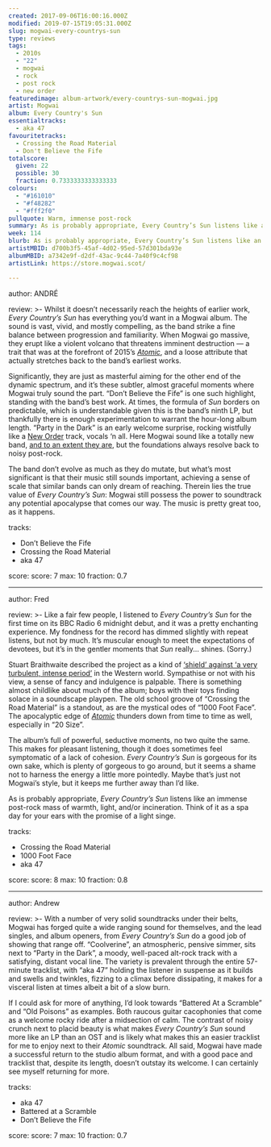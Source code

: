 ```yaml
---
created: 2017-09-06T16:00:16.000Z
modified: 2019-07-15T19:05:31.000Z
slug: mogwai-every-countrys-sun
type: reviews
tags:
  - 2010s
  - "22"
  - mogwai
  - rock
  - post rock
  - new order
featuredimage: album-artwork/every-countrys-sun-mogwai.jpg
artist: Mogwai
album: Every Country's Sun
essentialtracks:
  - aka 47
favouritetracks:
  - Crossing the Road Material
  - Don't Believe the Fife
totalscore:
  given: 22
  possible: 30
  fraction: 0.7333333333333333
colours:
  - "#161010"
  - "#f48282"
  - "#fff2f0"
pullquote: Warm, immense post-rock
summary: As is probably appropriate, Every Country’s Sun listens like an immense post-rock mass of warmth, light, and/or incineration. Think of it as a spa day for your ears with the promise of a light singe.
week: 114
blurb: As is probably appropriate, Every Country’s Sun listens like an immense post-rock mass of warmth, light, and/or incineration. Who could say no to that?
artistMBID: d700b3f5-45af-4d02-95ed-57d301bda93e
albumMBID: a7342e9f-d2df-43ac-9c44-7a40f9c4cf98
artistLink: https://store.mogwai.scot/

---
```


author: ANDRÉ

review: >-
  Whilst it doesn’t necessarily reach the heights of earlier work, *Every Country’s Sun* has everything you’d want in a Mogwai album. The sound is vast, vivid, and mostly compelling, as the band strike a fine balance between progression and familiarity. When Mogwai go massive, they erupt like a violent volcano that threatens imminent destruction — a trait that was at the forefront of 2015’s [*Atomic*](/reviews/mogwai-atomic), and a loose attribute that actually stretches back to the band’s earliest works. 
  
  Significantly, they are just as masterful aiming for the other end of the dynamic spectrum, and it’s these subtler, almost graceful moments where Mogwai truly sound the part. “Don’t Believe the Fife” is one such highlight, standing with the band’s best work. At times, the formula of *Sun* borders on predictable, which is understandable given this is the band’s ninth LP, but thankfully there is enough experimentation to warrant the hour-long album length. “Party in the Dark” is an early welcome surprise, rocking wistfully like a [New Order](/reviews/new-order-power-corruption-and-lies) track, vocals ‘n all. Here Mogwai sound like a totally new band, [and to an extent they are](https://pitchfork.com/news/62114-mogwai-guitarist-john-cummings-leaves-the-band-to-pursue-his-own-musical-projects), but the foundations always resolve back to noisy post-rock. 
  
  The band don’t evolve as much as they do mutate, but what’s most significant is that their music still sounds important, achieving a sense of scale that similar bands can only dream of reaching. Therein lies the true value of *Every Country’s Sun*: Mogwai still possess the power to soundtrack any potential apocalypse that comes our way. The music is pretty great too, as it happens.

tracks:
  - Don’t Believe the Fife
  - ­­Crossing the Road Material
  - ­­aka 47

score:
  score: 7
  max: 10
  fraction: 0.7

---
author: Fred

review: >-
  Like a fair few people, I listened to *Every Country’s Sun* for the first time on its BBC Radio 6 midnight debut, and it was a pretty enchanting experience. My fondness for the record has dimmed slightly with repeat listens, but not by much. It’s muscular enough to meet the expectations of devotees, but it’s in the gentler moments that *Sun* really... shines. (Sorry.) 
  
  Stuart Braithwaite described the project as a kind of [‘shield’ against ‘a very turbulent, intense period’](https://consequenceofsound.net/2017/05/mogwai-announce-new-album-every-countrys-sun-share-coolverine-listen/) in the Western world. Sympathise or not with his view, a sense of fancy and indulgence is palpable. There is something almost childlike about much of the album; boys with their toys finding solace in a soundscape playpen. The old school groove of “Crossing the Road Material” is a standout, as are the mystical odes of “1000 Foot Face”. The apocalyptic edge of [*Atomic*](/reviews/mogwai-atomic) thunders down from time to time as well, especially in “20 Size”. 
  
  The album’s full of powerful, seductive moments, no two quite the same. This makes for pleasant listening, though it does sometimes feel symptomatic of a lack of cohesion. *Every Country’s Sun* is gorgeous for its own sake, which is plenty of gorgeous to go around, but it seems a shame not to harness the energy a little more pointedly. Maybe that’s just not Mogwai’s style, but it keeps me further away than I’d like. 
  
  As is probably appropriate, *Every Country’s Sun* listens like an immense post-rock mass of warmth, light, and/or incineration. Think of it as a spa day for your ears with the promise of a light singe.

tracks:
  - Crossing the Road Material
  - ­­1000 Foot Face
  - ­­aka 47

score:
  score: 8
  max: 10
  fraction: 0.8

---
author: Andrew

review: >-
  With a number of very solid soundtracks under their belts, Mogwai has forged quite a wide ranging sound for themselves, and the lead singles, and album openers, from *Every Country’s Sun* do a good job of showing that range off. “Coolverine”, an atmospheric, pensive simmer, sits next to “Party in the Dark”, a moody, well-paced alt-rock track with a satisfying, distant vocal line. The variety is prevalent through the entire 57-minute tracklist, with “aka 47” holding the listener in suspense as it builds and swells and twinkles, fizzing to a climax before dissipating, it makes for a visceral listen at times albeit a bit of a slow burn. 
  
  If I could ask for more of anything, I’d look towards “Battered At a Scramble” and “Old Poisons” as examples. Both raucous guitar cacophonies that come as a welcome rocky ride after a midsection of calm. The contrast of noisy crunch next to placid beauty is what makes *Every Country’s Sun* sound more like an LP than an OST and is likely what makes this an easier tracklist for me to enjoy next to their *Atomic* soundtrack. All said, Mogwai have made a successful return to the studio album format, and with a good pace and tracklist that, despite its length, doesn’t outstay its welcome. I can certainly see myself returning for more.

tracks:
  - aka 47
  - ­­Battered at a Scramble
  - ­­Don’t Believe the Fife

score:
  score: 7
  max: 10
  fraction: 0.7
